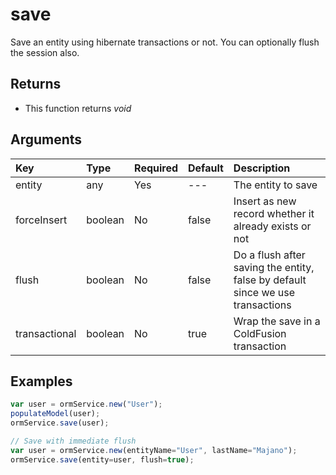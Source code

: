 # save

Save an entity using hibernate transactions or not. You can optionally flush the session also.

## Returns

* This function returns _void_

## Arguments

| Key | Type | Required | Default | Description |
| :--- | :--- | :--- | :--- | :--- |
| entity | any | Yes | --- | The entity to save |
| forceInsert | boolean | No | false | Insert as new record whether it already exists or not | 
| flush | boolean | No | false | Do a flush after saving the entity, false by default since we use transactions |
| transactional | boolean | No | true | Wrap the save in a ColdFusion transaction |

## Examples

```javascript
var user = ormService.new("User");
populateModel(user);
ormService.save(user);

// Save with immediate flush
var user = ormService.new(entityName="User", lastName="Majano");
ormService.save(entity=user, flush=true);
```

